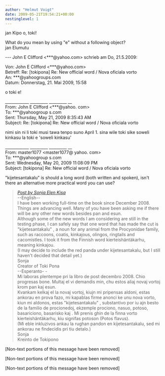 ```yaml
---
author: "Helmut Voigt"
date: 2009-05-21T19:54:21+00:00
nestinglevel: 1
---
```

jan Kipo o, toki!  
  
What do you mean by using "e" without a following object?   
jan Elumutu  
  
\--- John E Clifford <\*\*\*@yahoo.com> schrieb am Do, 21.5.2009:  
  
  
Von: John E Clifford <\*\*\*@yahoo.com>  
Betreff: Re: \[tokipona\] Re: New official word / Nova oficiala vorto  
An: \*\*\*@yahoogroups.com  
Datum: Donnerstag, 21. Mai 2009, 15:58  
  
  
  
  
  
  
  
  
o toki e!  
  
\_\_\_\_\_\_\_\_\_\_\_\_ \_\_\_\_\_\_\_\_\_ \_\_\_\_\_\_\_\_\_ \_\_  
From: John E Clifford <\*\*\*@yahoo. com>  
To: \*\*\*@yahoogroup s.com  
Sent: Thursday, May 21, 2009 8:35:43 AM  
Subject: Re: \[tokipona\] Re: New official word / Nova oficiala vorto  
  
nimi sin ni li toki musi tawa tenpo suno April 1. sina wile toki sike soweli kinkasu la toki e 'soweli kinkasu'  
  
\_\_\_\_\_\_\_\_\_\_\_\_ \_\_\_\_\_\_\_\_\_ \_\_\_\_\_\_\_\_\_ \_\_  
From: master1077 <master1077@ yahoo. com>  
To: \*\*\*@yahoogroup s.com  
Sent: Wednesday, May 20, 2009 11:08:09 PM  
Subject: \[tokipona\] Re: New official word / Nova oficiala vorto  
  
"kijetesantakalu" is should a long word (both written and spoken), isn't there an alternative more practical word you can use?  

> [_Post by Sonja Elen Kisa_](/05unm1ly/new-official-word-nova-oficiala-vorto#post1)  
> \--English--  
> I have been working full-time on the book since December 2008. Things are advancing well. Many of you have been asking me if there will be any other new words besides pan and esun.  
> Although some of the new words I am considering are still in the testing phase, I can safely say that one word that has made the cut is "kijetesantakalu" , a noun for any animal from the Procyonidae family, such as raccoons, coatis, kinkajous, olingos, ringtails and cacomistles. I took it from the Finnish word kierteishäntäkarhu, meaning kinkajou.  
> (I may decide to include the red panda under kijetesantakalu, but I still haven't decided that detail yet.)  
> Sonja  
> Creator of Toki Pona  
> \--Esperanto- -  
> Mi laboras plentempe pri la libro de post decembro 2008. Chio progresas bone. Multaj el vi demandis min, chu estos aliaj novaj vortoj krom pan kaj esun.  
> Kvankam kelkaj el la novaj vortoj, kiujn mi pripensas aldoni, estas ankorau en prova fazo, mi kapablas firme anonci ke unu nova vorto, kiun mi aldonos, estas "kijetesantakalu" , substantivo por iu ajn besto de la familio de procionedoj, ekzemple prociono, nasuo, potoso, basariciono, basarisko kaj . Mi prenis ghin de la finna vorto kierteishäntäkarhu, kiu signifas potoson (Potos flavus).  
> (Mi eble inkluzivos ankau la rughan pandon en kijetesantakalu, sed mi ankorau ne findecidis pri tiu detalo.)  
> Sonja  
> Kreinto de Tokipono  
> 

\[Non-text portions of this message have been removed\]  
  
\[Non-text portions of this message have been removed\]  
  
  
  
  
  
  
  
  
  
  
  
  
  
  
  
  
  
  
  
\[Non-text portions of this message have been removed\]